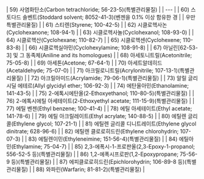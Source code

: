 | 59) 사염화탄소(Carbon tetrachloride;
56-23-5)(특별관리물질) |
| --- |
| 60) 스토다드 솔벤트(Stoddard solvent; 8052-41-3)(벤젠을 0.1% 이상 함유한 경 |
| 우만 특별관리물질) |
| 61) 스티렌(Styrene; 100-42-5) |
| 62) 시클로헥사논(Cyclohexanone;
108-94-1) |
| 63) 시클로헥사놀(Cyclohexanol; 108-93-0) |
| 64) 시클로헥산(Cyclohexane;
110-82-7) |
| 65) 시클로헥센(Cyclohexene; 110-83-8) |
| 66) 시클로헥실아민(Cyclohexylamine;
108-91-8) |
| 67) 아닐린[62-53-3] 및 그 동족체(Aniline and its homologues) |
| 68) 아세토니트릴(Acetonitrile;
75-05-8) |
| 69) 아세톤(Acetone; 67-64-1) |
| 70) 아세트알데히드(Acetaldehyde; 75-07-0) |
| 71) 아크릴로니트릴(Acrylonitrile;
107-13-1)(특별관리물질) |
| 72) 아크릴아미드(Acrylamide; 79-06-1)(특별관리물질) |
| 73) 알릴 글리시딜 에테르(Allyl glycidyl
ether; 106-92-3) |
| 74) 에탄올아민(Ethanolamine;
141-43-5) |
| 75)
2-에톡시에탄올(2-Ethoxyethanol;
110-80-5)(특별관리물질) |
| 76)
2-에톡시에틸 아세테이트(2-Ethoxyethyl acetate; 111-15-9)(특별관리물질) |
| 77) 에틸 벤젠(Ethyl benzene;
100-41-4) |
| 78) 에틸 아세테이트(Ethyl acetate; 141-78-6) |
| 79) 에틸 아크릴레이트(Ethyl acrylate; 140-88-5) |
| 80) 에틸렌 글리콜(Ethylene glycol; 107-21-1) |
| 81) 에틸렌 글리콜 디니트레이트(Ethylene glycol dinitrate; 628-96-6) |
| 82) 에틸렌 클로로히드린(Ethylene
chlorohydrin; 107-07-3) |
| 83) 에틸렌이민(Ethyleneimine;
151-56-4)(특별관리물질) |
| 84) 에틸아민(Ethylamine; 75-04-7) |
| 85)
2,3-에폭시-1-프로판올(2,3-Epoxy-1-propanol; 556-52-5 등)(특별관리물질) |
| 86)
1,2-에폭시프로판(1,2-Epoxypropane; 75-56-9 등)(특별관리물질) |
| 87) 에피클로로히드린(Epichlorohydrin;
106-89-8 등)(특별관리물질) |
| 88) 와파린(Warfarin; 81-81-2)(특별관리물질) |